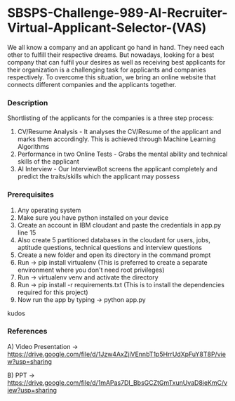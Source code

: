 # SBSPS-Challenge-989-AI-Recruiter-Virtual-Applicant-Selector-(VAS)
We all know a company and an applicant go hand in hand. They need each other to fulfill their respective dreams. But nowadays, looking for a best company that can fulfil your desires as well as receiving best applicants for their organization is a challenging task for applicants and companies respectively. To overcome this situation, we bring an online website that connects different companies and the applicants together.
### Description
Shortlisting of the applicants for the companies is a three step process:
  1. CV/Resume Analysis - It analyses the CV/Resume of the applicant and marks them accordingly. This is achieved through Machine Learning Algorithms
  2. Performance in two Online Tests - Grabs the mental ability and technical skills of the applicant
  3. AI Interview - Our InterviewBot screens the applicant completely and predict the traits/skills which the applicant may possess
### Prerequisites
1. Any operating system
2. Make sure you have python installed on your device
3. Create an account in IBM cloudant and paste the credentials in app.py line 15
4. Also create 5 partitioned databases in the cloudant for users, jobs, aptitude questions, technical questions and interview questions
5. Create a new folder and open its directory in the command prompt
6. Run -> pip install virtualenv (This is preferred to create a separate environment where you don't need root privileges)
7. Run -> virtualenv venv and activate the directory
8. Run -> pip install -r requirements.txt (This is to install the dependencies required for this project)
9. Now run the app by typing -> python app.py

kudos
### References
A) Video Presentation -> https://drive.google.com/file/d/1Jzw4AxZjiVEnnbT1p5HrrUdXpFuY8T8P/view?usp=sharing

B) PPT -> https://drive.google.com/file/d/1mAPas7DI_BbsGCZtGmTxunUvaD8ieKmC/view?usp=sharing
